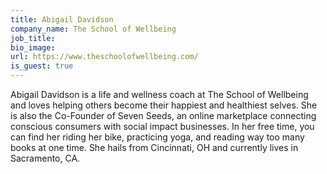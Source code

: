 ```yaml
---
title: Abigail Davidson
company_name: The School of Wellbeing
job_title:
bio_image:
url: https://www.theschoolofwellbeing.com/
is_guest: true
---
```


Abigail Davidson is a life and wellness coach at The School of Wellbeing and loves helping others become their happiest and healthiest selves. She is also the Co-Founder of Seven Seeds, an online marketplace connecting conscious consumers with social impact businesses. In her free time, you can find her riding her bike, practicing yoga, and reading way too many books at one time. She hails from Cincinnati, OH and currently lives in Sacramento, CA.
